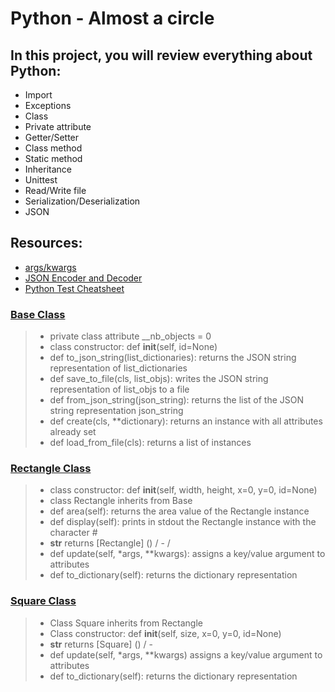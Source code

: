# Python - Almost a circle
## In this project, you will review everything about Python:
* Import
* Exceptions
* Class
* Private attribute
* Getter/Setter
* Class method
* Static method
* Inheritance
* Unittest
* Read/Write file
* Serialization/Deserialization
* JSON
## Resources:
* [args/kwargs](./https://pythontips.com/2013/08/04/args-and-kwargs-in-python-explained/)
* [JSON Encoder and Decoder](./https://docs.python.org/3/library/json.html)
* [Python Test Cheatsheet](./https://www.pythonsheets.com/notes/python-tests.html)
### [Base Class](./models/base.py)
> * private class attribute __nb_objects = 0
> * class constructor: def __init__(self, id=None)
> * def to_json_string(list_dictionaries): returns the JSON string representation of list_dictionaries
> * def save_to_file(cls, list_objs): writes the JSON string representation of list_objs to a file
> * def from_json_string(json_string): returns the list of the JSON string representation json_string
> * def create(cls, **dictionary): returns an instance with all attributes already set
> * def load_from_file(cls): returns a list of instances
### [Rectangle Class](./models/rectangle.py)
> * class constructor: def __init__(self, width, height, x=0, y=0, id=None)
> * class Rectangle inherits from Base
> * def area(self): returns the area value of the Rectangle instance
> * def display(self): prints in stdout the Rectangle instance with the character #
> * __str__ returns [Rectangle] (<id>) <x>/<y> - <width>/<height>
> * def update(self, *args, **kwargs): assigns a key/value argument to attributes
> * def to_dictionary(self): returns the dictionary representation
### [Square Class](./models/square.py)
> * Class Square inherits from Rectangle
> * Class constructor: def __init__(self, size, x=0, y=0, id=None)
> * __str__ returns [Square] (<id>) <x>/<y> - <size>
> * def update(self, *args, **kwargs) assigns a key/value argument to attributes
> * def to_dictionary(self): returns the dictionary representation